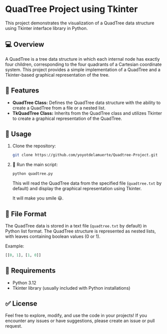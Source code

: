 # QuadTree Project using Tkinter

This project demonstrates the visualization of a QuadTree data structure using Tkinter interface library in Python.

## :computer: Overview

A QuadTree is a tree data structure in which each internal node has exactly four children, corresponding to the four quadrants of a Cartesian coordinate system. This project provides a simple implementation of a QuadTree and a Tkinter-based graphical representation of the tree.

## :gift: Features

- **QuadTree Class:** Defines the QuadTree data structure with the ability to create a QuadTree from a file or a nested list.
- **TkQuadTree Class:** Inherits from the QuadTree class and utilizes Tkinter to create a graphical representation of the QuadTree.

## :bust_in_silhouette: Usage

1. Clone the repository:

   ```bash
   git clone https://github.com/yoyotdelamuerte/Quadtree-Project.git
   ```

3. :rocket: Run the main script:

   ```bash
   python quadtree.py
   ```

   This will read the QuadTree data from the specified file (`quadtree.txt` by default) and display the graphical representation using Tkinter.
   
   It will make you smile :smiley:.
   
## :file_folder: File Format

The QuadTree data is stored in a text file (`quadtree.txt` by default) in Python list format. The QuadTree structure is represented as nested lists, with leaves containing boolean values (0 or 1).

Example:

```python
[[0, 1], [1, 0]]
```

## :bookmark: Requirements

- Python 3.12 
- Tkinter library (usually included with Python installations)

## :white_check_mark: License
Feel free to explore, modify, and use the code in your projects! If you encounter any issues or have suggestions, please create an issue or pull request.
